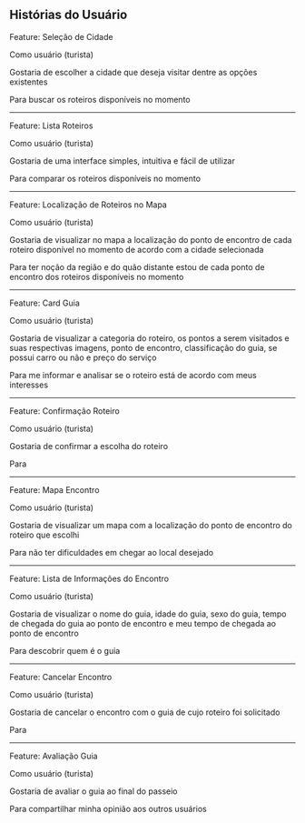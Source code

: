 ## Histórias do Usuário

  

Feature: Seleção de Cidade

Como usuário (turista)

Gostaria de escolher a cidade que deseja visitar dentre as opções existentes

Para buscar os roteiros disponíveis no momento

  ------------------------
  
Feature: Lista Roteiros

Como usuário (turista)

Gostaria de uma interface simples, intuitiva e fácil de utilizar

Para comparar os roteiros disponíveis no momento

  ------------------------

Feature: Localização de Roteiros no Mapa

Como usuário (turista)

Gostaria de visualizar no mapa a localização do ponto de encontro de cada roteiro disponível no momento de acordo com a cidade selecionada

Para ter noção da região e do quão distante estou de cada ponto de encontro dos roteiros disponíveis no momento 

  ------------------------
  
Feature: Card Guia

Como usuário (turista)

Gostaria de visualizar a categoria do roteiro, os pontos a serem visitados e suas respectivas imagens, ponto de encontro, classificação do guia, se possui carro ou não e preço do serviço

Para me informar e analisar se o roteiro está de acordo com meus interesses

  ------------------------

Feature: Confirmação Roteiro

Como usuário (turista)

Gostaria de confirmar a escolha do roteiro

Para 

  ------------------------

Feature: Mapa Encontro

Como usuário (turista)

Gostaria de visualizar um mapa com a localização do ponto de encontro do roteiro que escolhi

Para não ter dificuldades em chegar ao local desejado

  ------------------------  

Feature: Lista de Informações do Encontro

Como usuário (turista)

Gostaria de visualizar o nome do guia, idade do guia, sexo do guia, tempo de chegada do guia ao ponto de encontro e meu tempo de chegada ao ponto de encontro

Para descobrir quem é o guia

  ------------------------
  
Feature: Cancelar Encontro

Como usuário (turista)

Gostaria de cancelar o encontro com o guia de cujo roteiro foi solicitado

Para 

  ------------------------  

Feature: Avaliação Guia

Como usuário (turista)

Gostaria de avaliar o guia ao final do passeio

Para compartilhar minha opinião aos outros usuários